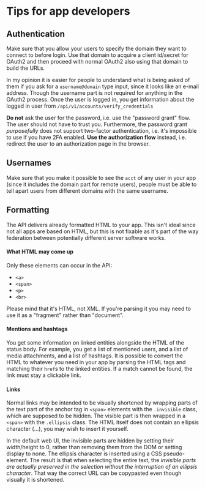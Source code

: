 Tips for app developers
=======================

## Authentication

Make sure that you allow your users to specify the domain they want to connect to before login. Use that domain to acquire a client id/secret for OAuth2 and then proceed with normal OAuth2 also using that domain to build the URLs.

In my opinion it is easier for people to understand what is being asked of them if you ask for a `username@domain` type input, since it looks like an e-mail address. Though the username part is not required for anything in the OAuth2 process. Once the user is logged in, you get information about the logged in user from `/api/v1/accounts/verify_credentials`

**Do not** ask the user for the password, i.e. use the "password grant" flow. The user should not have to trust you. Furthermore, the password grant *purposefully* does not support two-factor authentication, i.e. it's impossible to use if you have 2FA enabled. **Use the authorization flow** instead, i.e. redirect the user to an authorization page in the browser.

## Usernames

Make sure that you make it possible to see the `acct` of any user in your app (since it includes the domain part for remote users), people must be able to tell apart users from different domains with the same username.

## Formatting

The API delivers already formatted HTML to your app. This isn't ideal since not all apps are based on HTML, but this is not fixable as it's part of the way federation between potentially different server software works.

#### What HTML may come up

Only these elements can occur in the API:

- `<a>`
- `<span>`
- `<p>`
- `<br>`

Please mind that it's HTML, not XML. If you're parsing it you may need to use it as a "fragment" rather than "document".

#### Mentions and hashtags

You get some information on linked entities alongside the HTML of the status body. For example, you get a list of mentioned users, and a list of media attachments, and a list of hashtags. It is possible to convert the HTML to whatever you need in your app by parsing the HTML tags and matching their `href`s to the linked entities. If a match cannot be found, the link must stay a clickable link.

#### Links

Normal links may be intended to be visually shortened by wrapping parts of the text part of the anchor tag in `<span>` elements with the `.invisible` class, which are supposed to be hidden. The visible part is then wrapped in a `<span>` with the `.ellipsis` class. The HTML itself does not contain an ellipsis character (...), you may wish to insert it yourself.

In the default web UI, the invisible parts are hidden by setting their width/height to 0, rather than removing them from the DOM or setting display to none. The ellipsis character is inserted using a CSS pseudo-element. The result is that when selecting the entire text, the *invisible parts are actually preserved in the selection without the interruption of an ellipsis character*. That way the correct URL can be copypasted even though visually it is shortened.